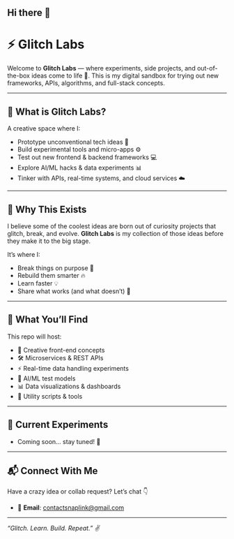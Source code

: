 ## Hi there 👋

# ⚡ Glitch Labs  

Welcome to **Glitch Labs** — where experiments, side projects, and out-of-the-box ideas come to life 🚀. This is my digital sandbox for trying out new frameworks, APIs, algorithms, and full-stack concepts.

---

## 🧪 What is Glitch Labs?

A creative space where I:

- Prototype unconventional tech ideas 🤯  
- Build experimental tools and micro-apps ⚙️  
- Test out new frontend & backend frameworks 💻  
- Explore AI/ML hacks & data experiments 📊  
- Tinker with APIs, real-time systems, and cloud services ☁️  

---

## 🎯 Why This Exists  

I believe some of the coolest ideas are born out of curiosity projects that glitch, break, and evolve. **Glitch Labs** is my collection of those ideas before they make it to the big stage.  

It’s where I:

- Break things on purpose 🔧  
- Rebuild them smarter 🔥  
- Learn faster 💡  
- Share what works (and what doesn’t) 📖  

---

## 📂 What You’ll Find  

This repo will host:

- 🎨 Creative front-end concepts  
- 🛠️ Microservices & REST APIs  
- ⚡ Real-time data handling experiments  
- 🧠 AI/ML test models  
- 📊 Data visualizations & dashboards  
- 💾 Utility scripts & tools  

---

## 🚀 Current Experiments  

- Coming soon… stay tuned! 🎉

---

## 📬 Connect With Me  

Have a crazy idea or collab request? Let’s chat 👇  

- 📧 **Email**: contactsnaplink@gmail.com   

---

_“Glitch. Learn. Build. Repeat.” ✌️_

